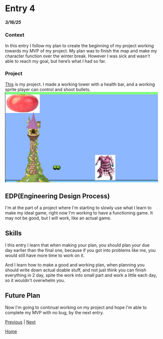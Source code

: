 # Entry 4
##### 3/16/25




### Context


In this entry I follow my plan to create the beginning of my project working towards my MVP of my project. My plan was to finish the map and make my character function over the winter break. However I was sick and wasn't able to reach my goal, but here’s what I had so far.


### Project


[This](../kaboomfinal.html) is my project. I made a working tower with a health bar, and a working sprite player can control and shoot bullets.
![alt text](image1.png)




## EDP(Engineering Design Process)


I'm at the part of a project where I'm starting to slowly use what I learn to make my ideal game, right now I'm working to have a functioning game. It may not be good, but I will work, like an actual game.

## Skills

I this entry I learn that when making your plan, you should plan your due day earlier than the final one, because if you got into problems like me, you would still have more time to work on it.

And I learn how to make a good and working plan, when planning you should write down actual doable stuff, and not just think you can finish everything in 2 day, spite the work into small part and work a little each day, so it wouldn't overwhelm you.


## Future Plan


Now I'm going to continual working on my project and hope I'm able to complete my MVP with no bug, by the next entry.




[Previous](entry03.md) | [Next](entry05.md)


[Home](../README.md)

